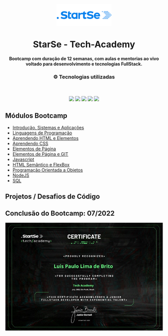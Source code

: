 <div align="center">
<img src="https://github.com/luispaulobrito/StarSe---Tech-Academy---Turma-1/blob/main/logo.png" width="175px"> 
</div>
<h1 align="center">StarSe - Tech-Academy</h1>
<h4 align="center">Bootcamp com duração de 12 semanas,  com aulas e mentorias ao vivo voltado para desenvolvimento e tecnologias FullStack.</h4>

<h3 align="center">
⚙️ Tecnologias utilizadas

<p>&nbsp;</p>
<img src="https://img.shields.io/badge/typescript-%231572B6.svg?style=for-the-badge&logo=typescript&logoColor=white"/>
<img src="https://img.shields.io/badge/git-%23F05033.svg?style=for-the-badge&logo=git&logoColor=white"/>
<img src="https://img.shields.io/badge/html5-%23E34F26.svg?style=for-the-badge&logo=html5&logoColor=white"/>
<img src="https://img.shields.io/badge/css3-%231572B6.svg?style=for-the-badge&logo=css3&logoColor=white"/>
<img src="https://img.shields.io/badge/javascript-%23323330.svg?style=for-the-badge&logo=javascript&logoColor=%23F7DF1E">
</h3>

## Módulos Bootcamp
- [Introdução, Sistemas e Aplicações](https://github.com/luispaulobrito/StarSe---Tech-Academy---Turma-1/tree/main/01%20-%20Introdu%C3%A7%C3%A3o%2C%20Sistemas%20e%20Aplica%C3%A7%C3%B5es)
- [Linguagens de Programação]()
- [Aprendendo HTML e Elementos]()
- [Aprendendo CSS]()
- [Elementos de Página]()
- [Elementos de Página e GIT]()
- [Javascript]()
- [HTML Semântico e FlexBox]()
- [Programação Orientada a Objetos]()
- [NodeJS]()
- [SQL]()


## Projetos / Desafios de Código


## Conclusão do Bootcamp: 07/2022
![Certificado de Conclusão](https://github.com/luispaulobrito/StarSe---Tech-Academy---Turma-1/blob/main/certificado.jpg)
